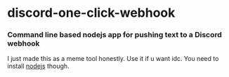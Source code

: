 # discord-one-click-webhook
### Command line based nodejs app for pushing text to a Discord webhook

I just made this as a meme tool honestly. Use it if u want idc. You need to install [nodejs](https://nodejs.org/en/) though.